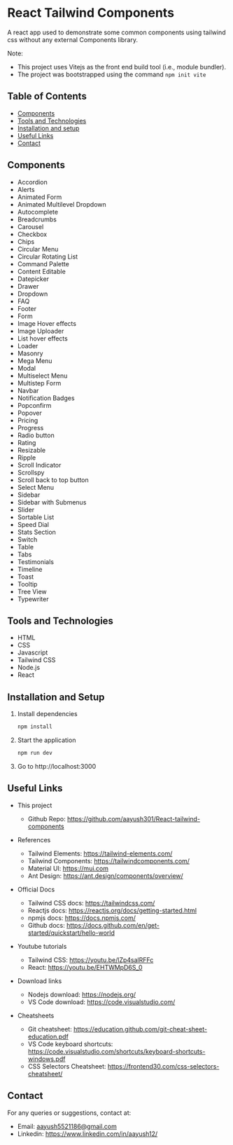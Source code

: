 # React Tailwind Components

A react app used to demonstrate some common components using tailwind css without any external Components library.

Note:

- This project uses Vitejs as the front end build tool (i.e., module bundler).
- The project was bootstrapped using the command `npm init vite`

## Table of Contents

- [Components](#components)
- [Tools and Technologies](#tools-and-technologies)
- [Installation and setup](#installation-and-setup)
- [Useful Links](#useful-links)
- [Contact](#contact)

## Components

- Accordion
- Alerts
- Animated Form
- Animated Multilevel Dropdown
- Autocomplete
- Breadcrumbs
- Carousel
- Checkbox
- Chips
- Circular Menu
- Circular Rotating List
- Command Palette
- Content Editable
- Datepicker
- Drawer
- Dropdown
- FAQ
- Footer
- Form
- Image Hover effects
- Image Uploader
- List hover effects
- Loader
- Masonry
- Mega Menu
- Modal
- Multiselect Menu
- Multistep Form
- Navbar
- Notification Badges
- Popconfirm
- Popover
- Pricing
- Progress
- Radio button
- Rating
- Resizable
- Ripple
- Scroll Indicator
- Scrollspy
- Scroll back to top button
- Select Menu
- Sidebar
- Sidebar with Submenus
- Slider
- Sortable List
- Speed Dial
- Stats Section
- Switch
- Table
- Tabs
- Testimonials
- Timeline
- Toast
- Tooltip
- Tree View
- Typewriter

## Tools and Technologies

- HTML
- CSS
- Javascript
- Tailwind CSS
- Node.js
- React

## Installation and Setup

1. Install dependencies
   ```sh
   npm install
   ```
2. Start the application
   ```sh
   npm run dev
   ```
3. Go to http://localhost:3000

## Useful Links

- This project

  - Github Repo: https://github.com/aayush301/React-tailwind-components

- References

  - Tailwind Elements: https://tailwind-elements.com/
  - Tailwind Components: https://tailwindcomponents.com/
  - Material UI: https://mui.com
  - Ant Design: https://ant.design/components/overview/

- Official Docs

  - Tailwind CSS docs: https://tailwindcss.com/
  - Reactjs docs: https://reactjs.org/docs/getting-started.html
  - npmjs docs: https://docs.npmjs.com/
  - Github docs: https://docs.github.com/en/get-started/quickstart/hello-world

- Youtube tutorials

  - Tailwind CSS: https://youtu.be/lZp4salRFFc
  - React: https://youtu.be/EHTWMpD6S_0

- Download links

  - Nodejs download: https://nodejs.org/
  - VS Code download: https://code.visualstudio.com/

- Cheatsheets
  - Git cheatsheet: https://education.github.com/git-cheat-sheet-education.pdf
  - VS Code keyboard shortcuts: https://code.visualstudio.com/shortcuts/keyboard-shortcuts-windows.pdf
  - CSS Selectors Cheatsheet: https://frontend30.com/css-selectors-cheatsheet/

## Contact

For any queries or suggestions, contact at:

- Email: aayush5521186@gmail.com
- Linkedin: https://www.linkedin.com/in/aayush12/
